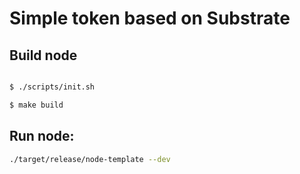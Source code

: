 # Simple token based on Substrate

## Build node
```bash

$ ./scripts/init.sh

$ make build
```

## Run node:

```bash
./target/release/node-template --dev
```

